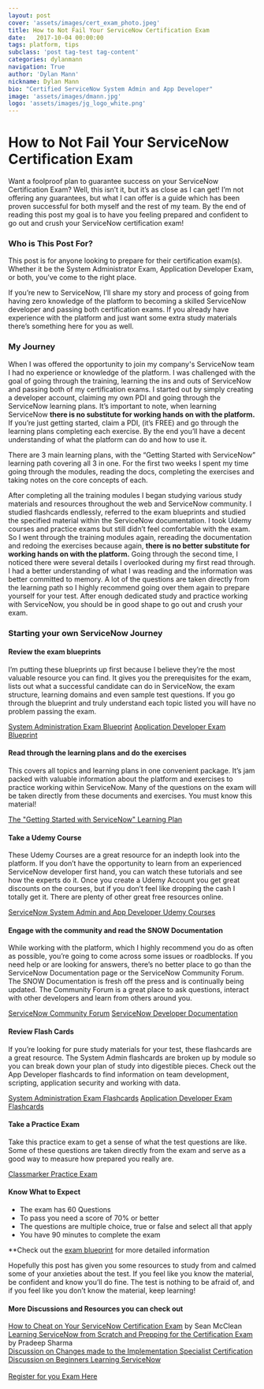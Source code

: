 ```yaml
---
layout: post
cover: 'assets/images/cert_exam_photo.jpeg'
title: How to Not Fail Your ServiceNow Certification Exam
date:   2017-10-04 00:00:00
tags: platform, tips
subclass: 'post tag-test tag-content'
categories: dylanmann
navigation: True
author: 'Dylan Mann'
nickname: Dylan Mann
bio: "Certified ServiceNow System Admin and App Developer"
image: 'assets/images/dmann.jpg'
logo: 'assets/images/jg_logo_white.png'
---
```


<h1>How to Not Fail Your ServiceNow Certification Exam</h1>

<p>Want a foolproof plan to guarantee success on your ServiceNow Certification Exam? Well, this isn’t it, but it’s as close as I can get! I’m not offering any guarantees, but what I can offer is a guide which has been proven successful for both myself and the rest of my team. By the end of reading this post my goal is to have you feeling prepared and confident to go out and crush your ServiceNow certification exam!</p>

<h3>Who is This Post For?</h3>

<p>This post is for anyone looking to prepare for their certification exam(s). Whether it be the System Administrator Exam, Application Developer Exam, or both, you’ve come to the right place.</p> 

<p>If you’re new to ServiceNow, I’ll share my story and process of going from having zero knowledge of the platform to becoming a skilled ServiceNow developer and passing both certification exams. If you already have experience with the platform and just want some extra study materials there’s something here for you as well.</p>      

<h3>My Journey</h3>

<p>When I was offered the opportunity to join my company's ServiceNow team I had no experience or knowledge of the platform. I was challenged with the goal of going through the training, learning the ins and outs of ServiceNow and passing both of my certification exams. I started out by simply creating a developer account, claiming my own PDI and going through the ServiceNow learning plans. It’s important to note, when learning ServiceNow <b>there is no substitute for working hands on with the platform.</b> If you’re just getting started, claim a PDI, (it’s FREE) and go through the learning plans completing each exercise. By the end you’ll have a decent understanding of what the platform can do and how to use it.</p>

<p>There are 3 main learning plans, with the “Getting Started with ServiceNow” learning path covering all 3 in one. For the first two weeks I spent my time going through the modules, reading the docs, completing the exercises and taking notes on the core concepts of each.</p> 

<p>After completing all the training modules I began studying various study materials and resources throughout the web and ServiceNow community. I studied flashcards endlessly, referred to the exam blueprints and studied the specified material within the ServiceNow documentation. I took Udemy courses and practice exams but still didn’t feel comfortable with the exam. So I went through the training modules again, rereading the documentation and redoing the exercises because again, <b>there is no better substitute for working hands on with the platform.</b> Going through the second time, I noticed there were several details I overlooked during my first read through. I had a better understanding of what I was reading and the information was better committed to memory. A lot of the questions are taken directly from the learning path so I highly recommend going over them again to prepare yourself for your test. After enough dedicated study and practice working with ServiceNow, you should be in good shape to go out and crush your exam.</p> 


<h3>Starting your own ServiceNow Journey</h3> 

<h4>Review the exam blueprints</h4>
<p>I’m putting these blueprints up first because I believe they’re the most valuable resource you can find. It gives you the prerequisites for the exam, lists out what a successful candidate can do in ServiceNow, the exam structure, learning domains and even sample test questions. If you go through the blueprint and truly understand each topic listed you will have no problem passing the exam.</p>


<a href="https://www.servicenow.com/content/dam/servicenow/other-documents/training/ServiceNow-Sys-Admin-Exam-Specs.pdf">System Administration Exam Blueprint</a>
<a href="https://www.servicenow.com/content/dam/servicenow/other-documents/training/exam-blueprint.pdf">Application Developer Exam Blueprint</a>


<h4>Read through the learning plans and do the exercises</h4>
<p>This covers all topics and learning plans in one convenient package. It’s jam packed with valuable information about the platform and exercises to practice working within ServiceNow. Many of the questions on the exam will be taken directly from these documents and exercises. You must know this material!</p>


<a href="https://developer.servicenow.com/app.do#!/lp/new_to_servicenow?v=jakarta">The "Getting Started with ServiceNow" Learning Plan</a>


<h4>Take a Udemy Course</h4>
<p>These Udemy Courses are a great resource for an indepth look into the platform. If you don’t have the opportunity to learn from an experienced ServiceNow developer first hand, you can watch these tutorials and see how the experts do it. Once you create a Udemy Account you get great discounts on the courses, but if you don’t feel like dropping the cash I totally get it. There are plenty of other great free resources online.</p>


<a href="https://www.udemy.com/courses/search/?q=ServiceNow&src=ukw">ServiceNow System Admin and App Developer Udemy Courses</a>



<h4>Engage with the community and read the SNOW Documentation</h4>
<p>While working with the platform, which I highly recommend you do as often as possible, you’re going to come across some issues or roadblocks. If you need help or are looking for answers, there’s no better place to go than the ServiceNow Documentation page or the ServiceNow Community Forum. The SNOW Documentation is fresh off the press and is continually being updated. The Community Forum is a great place to ask questions, interact with other developers and learn from others around you.</p>


<a href="https://community.servicenow.com/welcome">ServiceNow Community Forum</a>
<a href="https://developer.servicenow.com/app.do#!/documentation?v=jakarta">ServiceNow Developer Documentation</a>


<h4>Review Flash Cards</h4>
<p>If you’re looking for pure study materials for your test, these flashcards are a great resource. The System Admin flashcards are broken up by module so you can break down your plan of study into digestible pieces. Check out the App Developer flashcards to find information on team development, scripting, application security and working with data.</p> 


<a href="https://quizlet.com/class/2490040/">System Administration Exam Flashcards</a>
<a href="https://quizlet.com/217493821/servicenow-application-developer-certification-flash-cards/">Application Developer Exam Flashcards</a>


<h4>Take a Practice Exam</h4>
<p>Take this practice exam to get a sense of what the test questions are like. Some of these questions are taken directly from the exam and serve as a good way to measure how prepared you really are.</p>


<a href="https://www.classmarker.com/online-test/start/?quiz=yb752a207d482ecf">Classmarker Practice Exam</a>


<h4>Know What to Expect</h4>
<ul>
	<li>The exam has 60 Questions</li>
	<li>To pass you need a score of 70% or better</li>
	<li>The questions are multiple choice, true or false and select all that apply</li>
 	<li>You have 90 minutes to complete the exam</li>
</ul>
<p>**Check out the <a href="https://www.servicenow.com/content/dam/servicenow/other-documents/training/ServiceNow-Sys-Admin-Exam-Specs.pdf">exam blueprint</a> for more detailed information</p>


<p>Hopefully this post has given you some resources to study from and calmed some of your anxieties about the test. If you feel like you know the material, be confident and know you’ll do fine. The test is nothing to be afraid of, and if you feel like you don’t know the material, keep learning!</p>


<h4>More Discussions and Resources you can check out</h4>

<a href="https://community.servicenow.com/community/blogs/blog/2017/04/27/how-to-cheat-even-better-on-your-certification">How to Cheat on Your ServiceNow Certification Exam</a> by Sean McClean
<br>
<a href="https://community.servicenow.com/groups/developer-certification/blog/2015/09/03/learning-servicenow-from-scratch-and-prepping-for-the-certification-exam">Learning ServiceNow from Scratch and Prepping for the Certification Exam</a> by Pradeep Sharma
<br>
<a href="https://community.servicenow.com/thread/284380">Discussion on Changes made to the Implementation Specialist Certification</a>
<br>
<a href="https://community.servicenow.com/message/789904#789904">Discussion on Beginners Learning ServiceNow</a>  
<br>
<a href="https://www.webassessor.com/wa.do?page=publicHome&branding=SERVICE_NOW">Register for you Exam Here</a> 
